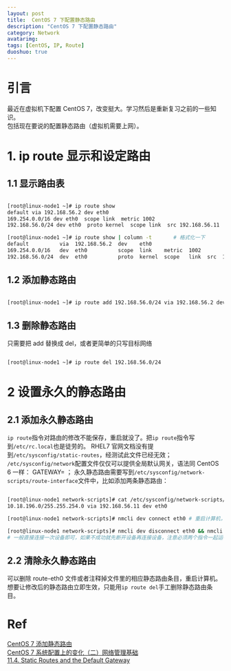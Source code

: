 ```yaml
---
layout: post
title:  CentOS 7 下配置静态路由
description: "CentOS 7 下配置静态路由"
category: Network
avatarimg:
tags: [CentOS, IP, Route]
duoshuo: true
---
```


# 引言

最近在虚拟机下配置 CentOS 7，改变挺大。学习然后是重新复习之前的一些知识。  
包括现在要说的配置静态路由（虚拟机需要上网）。


# 1. ip route 显示和设定路由

## 1.1 显示路由表

```bash

[root@linux-node1 ~]# ip route show 
default via 192.168.56.2 dev eth0 
169.254.0.0/16 dev eth0  scope link  metric 1002 
192.168.56.0/24 dev eth0  proto kernel  scope link  src 192.168.56.11

[root@linux-node1 ~]# ip route show | column -t       # 格式化一下
default          via  192.168.56.2  dev    eth0
169.254.0.0/16   dev  eth0          scope  link    metric  1002
192.168.56.0/24  dev  eth0          proto  kernel  scope   link  src  192.168.56.1
```    

## 1.2 添加静态路由

```bash

[root@linux-node1 ~]# ip route add 192.168.56.0/24 via 192.168.56.2 dev eth0

```    

## 1.3 删除静态路由

只需要把 add 替换成 del，或者更简单的只写目标网络

```bash

[root@linux-node1 ~]# ip route del 192.168.56.0/24

```   

# 2 设置永久的静态路由

## 2.1 添加永久静态路由

`ip route`指令对路由的修改不能保存，重启就没了。把`ip route`指令写到`/etc/rc.local`也是徒劳的。
RHEL7 官网文档没有提到`/etc/sysconfig/static-routes`，经测试此文件已经无效；
`/etc/sysconfig/network`配置文件仅仅可以提供全局默认网关，语法同 CentOS 6 一样： GATEWAY=<ip address> ；
永久静态路由需要写到`/etc/sysconfig/network-scripts/route-interface`文件中，比如添加两条静态路由：

```bash

[root@linux-node1 network-scripts]# cat /etc/sysconfig/network-scripts/route-eth0
10.18.196.0/255.255.254.0 via 192.168.56.11 dev eth0

[root@linux-node1 network-scripts]# nmcli dev connect eth0 # 重启计算机，或者重新启用设备 eth0 才能生效。

[root@linux-node1 network-scripts]# nmcli dev disconnect eth0 && nmcli dev connect eth0
# 一般直接连接一次设备即可，如果不成功就先断开设备再连接设备，注意必须两个指令一起运行

```    

## 2.2 清除永久静态路由


可以删除 route-eth0 文件或者注释掉文件里的相应静态路由条目，重启计算机。  
想要让修改后的静态路由立即生效，只能用`ip route del`手工删除静态路由条目。


# Ref

[CentOS 7 添加静态路由](http://www.cnblogs.com/panblack/p/Centos7_Static_Routes.html)  
[CentOS 7 系统配置上的变化（二）网络管理基础](http://www.cnblogs.com/panblack/p/Centos7-WhatsNew-02-networking.html)  
[⁠11.4. Static Routes and the Default Gateway](https://access.redhat.com/documentation/en-US/Red_Hat_Enterprise_Linux/6/html/Deployment_Guide/s1-networkscripts-static-routes.html)  
